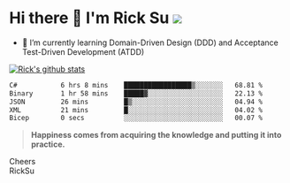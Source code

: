 # Hi there 👋 I'm Rick Su ![](https://komarev.com/ghpvc/?username=ricksu978)
<!--
**ricksu978/ricksu978** is a ✨ _special_ ✨ repository because its `README.md` (this file) appears on your GitHub profile.

Here are some ideas to get you started:

- 🔭 I’m currently working on ...
-->
- 🌱 I’m currently learning Domain-Driven Design (DDD) and Acceptance Test-Driven Development (ATDD)
<!--
- 👯 I’m looking to collaborate on ...
- 🤔 I’m looking for help with ...
- 💬 Ask me about ...
- 📫 How to reach me: ...
- 😄 Pronouns: ...
- ⚡ Fun fact: ...
-->
[![Rick's github stats](https://github-readme-stats.vercel.app/api?username=ricksu978&theme=dark)](https://github.com/ricksu978/ricksu978)

<!--START_SECTION:waka-->

```txt
C#           6 hrs 8 mins    █████████████████▒░░░░░░░   68.81 %
Binary       1 hr 58 mins    █████▓░░░░░░░░░░░░░░░░░░░   22.13 %
JSON         26 mins         █▒░░░░░░░░░░░░░░░░░░░░░░░   04.94 %
XML          21 mins         █░░░░░░░░░░░░░░░░░░░░░░░░   04.02 %
Bicep        0 secs          ░░░░░░░░░░░░░░░░░░░░░░░░░   00.07 %
```

<!--END_SECTION:waka-->

> **Happiness comes from acquiring the knowledge and putting it into practice.**

Cheers  
RickSu 

